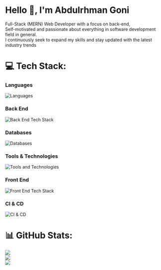 # Hello 👋, I'm Abdulrhman Goni

Full-Stack (MERN) Web Developer with a focus on back-end, <br> Self-motivated
and passionate about everything in software development field in general. <br> I
continuously seek to expand my skills and stay updated with the latest industry
trends

# 💻 Tech Stack:

### **Languages**

![Languages](https://go-skill-icons.vercel.app/api/icons?i=javascript,ts&theme=dark)

### **Back End**

![Back End Tech Stack](https://go-skill-icons.vercel.app/api/icons?i=nodejs,bun,deno,nestjs,express,hono&theme=dark)

### **Databases**

![Databases](https://go-skill-icons.vercel.app/api/icons?i=mongodb,redis,postgresql,elasticsearch,qdrant&theme=dark)

### **Tools & Technologies**

![Tools and Technologies](https://go-skill-icons.vercel.app/api/icons?i=docker,nginx,git,jest,gql,ollama&theme=dark)

### **Front End**

![Front End Tech Stack](https://go-skill-icons.vercel.app/api/icons?i=react,nextjs,tailwind,bootstrap,mui,redux,svelte,rollupjs,vite,skeletonui,shadcn&theme=dark)

### **CI & CD**

![CI & CD](https://go-skill-icons.vercel.app/api/icons?i=githubactions&theme=dark)

# 📊 GitHub Stats:

![](https://github-readme-streak-stats.herokuapp.com/?user=AbdulrhmanGoni&theme=dark&hide_border=false)<br/>
![](https://github-readme-stats.vercel.app/api?username=AbdulrhmanGoni&theme=dark&hide_border=false&include_all_commits=true&count_private=true)<br/>
![](https://github-readme-stats.vercel.app/api/top-langs/?username=AbdulrhmanGoni&theme=dark&hide_border=false&include_all_commits=true&count_private=true&layout=compact)
